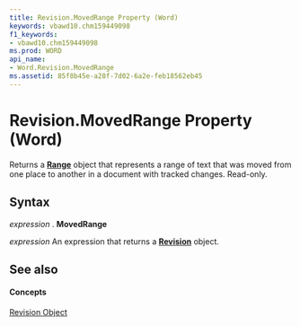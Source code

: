 ```yaml
---
title: Revision.MovedRange Property (Word)
keywords: vbawd10.chm159449098
f1_keywords:
- vbawd10.chm159449098
ms.prod: WORD
api_name:
- Word.Revision.MovedRange
ms.assetid: 85f8b45e-a28f-7d02-6a2e-feb18562eb45
---
```



# Revision.MovedRange Property (Word)

Returns a  **[Range](range-object-word.md)** object that represents a range of text that was moved from one place to another in a document with tracked changes. Read-only.


## Syntax

 _expression_ . **MovedRange**

 _expression_ An expression that returns a **[Revision](revision-object-word.md)** object.


## See also


#### Concepts


[Revision Object](revision-object-word.md)

